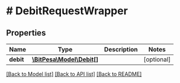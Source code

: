 # # DebitRequestWrapper

## Properties

Name | Type | Description | Notes
------------ | ------------- | ------------- | -------------
**debit** | [**\BitPesa\Model\Debit[]**](Debit.md) |  | [optional] 

[[Back to Model list]](../../README.md#documentation-for-models) [[Back to API list]](../../README.md#documentation-for-api-endpoints) [[Back to README]](../../README.md)


